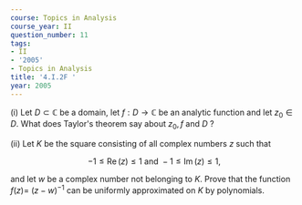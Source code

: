 ```yaml
---
course: Topics in Analysis
course_year: II
question_number: 11
tags:
- II
- '2005'
- Topics in Analysis
title: '4.I.2F '
year: 2005
---
```



(i) Let $D \subset \mathbb{C}$ be a domain, let $f: D \rightarrow \mathbb{C}$ be an analytic function and let $z_{0} \in D$. What does Taylor's theorem say about $z_{0}, f$ and $D$ ?

(ii) Let $K$ be the square consisting of all complex numbers $z$ such that

$$-1 \leqslant \operatorname{Re}(z) \leqslant 1 \text { and }-1 \leqslant \operatorname{Im}(z) \leqslant 1,$$

and let $w$ be a complex number not belonging to $K$. Prove that the function $f(z)=$ $(z-w)^{-1}$ can be uniformly approximated on $K$ by polynomials.